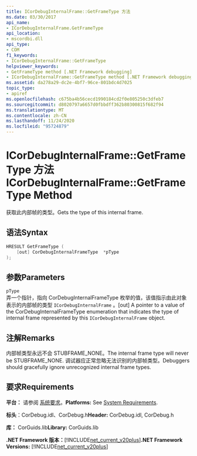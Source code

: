 ```yaml
---
title: ICorDebugInternalFrame::GetFrameType 方法
ms.date: 03/30/2017
api_name:
- ICorDebugInternalFrame.GetFrameType
api_location:
- mscordbi.dll
api_type:
- COM
f1_keywords:
- ICorDebugInternalFrame::GetFrameType
helpviewer_keywords:
- GetFrameType method [.NET Framework debugging]
- ICorDebugInternalFrame::GetFrameType method [.NET Framework debugging]
ms.assetid: da278a29-dc2e-4bf7-96ce-801bdc4d7025
topic_type:
- apiref
ms.openlocfilehash: c675ba4b56cecd1990184cd2f0e805250c3dfeb7
ms.sourcegitcommit: d8020797a6657d0fbbdff362b80300815f682f94
ms.translationtype: MT
ms.contentlocale: zh-CN
ms.lasthandoff: 11/24/2020
ms.locfileid: "95724879"
---
```

# <a name="icordebuginternalframegetframetype-method"></a><span data-ttu-id="ea048-102">ICorDebugInternalFrame::GetFrameType 方法</span><span class="sxs-lookup"><span data-stu-id="ea048-102">ICorDebugInternalFrame::GetFrameType Method</span></span>

<span data-ttu-id="ea048-103">获取此内部帧的类型。</span><span class="sxs-lookup"><span data-stu-id="ea048-103">Gets the type of this internal frame.</span></span>  
  
## <a name="syntax"></a><span data-ttu-id="ea048-104">语法</span><span class="sxs-lookup"><span data-stu-id="ea048-104">Syntax</span></span>  
  
```cpp  
HRESULT GetFrameType (  
    [out] CorDebugInternalFrameType  *pType  
);  
```  
  
## <a name="parameters"></a><span data-ttu-id="ea048-105">参数</span><span class="sxs-lookup"><span data-stu-id="ea048-105">Parameters</span></span>  

 `pType`  
 <span data-ttu-id="ea048-106">弄一个指针，指向 CorDebugInternalFrameType 枚举的值，该值指示由此对象表示的内部帧的类型 `ICorDebugInternalFrame` 。</span><span class="sxs-lookup"><span data-stu-id="ea048-106">[out] A pointer to a value of the CorDebugInternalFrameType enumeration that indicates the type of internal frame represented by this `ICorDebugInternalFrame` object.</span></span>  
  
## <a name="remarks"></a><span data-ttu-id="ea048-107">注解</span><span class="sxs-lookup"><span data-stu-id="ea048-107">Remarks</span></span>  

 <span data-ttu-id="ea048-108">内部帧类型永远不会 STUBFRAME_NONE。</span><span class="sxs-lookup"><span data-stu-id="ea048-108">The internal frame type will never be STUBFRAME_NONE.</span></span> <span data-ttu-id="ea048-109">调试器应正常忽略无法识别的内部帧类型。</span><span class="sxs-lookup"><span data-stu-id="ea048-109">Debuggers should gracefully ignore unrecognized internal frame types.</span></span>  
  
## <a name="requirements"></a><span data-ttu-id="ea048-110">要求</span><span class="sxs-lookup"><span data-stu-id="ea048-110">Requirements</span></span>  

 <span data-ttu-id="ea048-111">**平台：** 请参阅 [系统要求](../../get-started/system-requirements.md)。</span><span class="sxs-lookup"><span data-stu-id="ea048-111">**Platforms:** See [System Requirements](../../get-started/system-requirements.md).</span></span>  
  
 <span data-ttu-id="ea048-112">**标头**：CorDebug.idl、CorDebug.h</span><span class="sxs-lookup"><span data-stu-id="ea048-112">**Header:** CorDebug.idl, CorDebug.h</span></span>  
  
 <span data-ttu-id="ea048-113">**库：** CorGuids.lib</span><span class="sxs-lookup"><span data-stu-id="ea048-113">**Library:** CorGuids.lib</span></span>  
  
 <span data-ttu-id="ea048-114">**.NET Framework 版本：**[!INCLUDE[net_current_v20plus](../../../../includes/net-current-v20plus-md.md)]</span><span class="sxs-lookup"><span data-stu-id="ea048-114">**.NET Framework Versions:** [!INCLUDE[net_current_v20plus](../../../../includes/net-current-v20plus-md.md)]</span></span>

